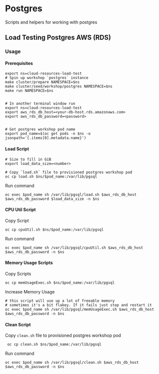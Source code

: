 # Postgres 

Scripts and helpers for working with postgres 

## Load Testing Postgres AWS (RDS)
### Usage 
#### Prerequisites
```
export ns=cloud-resources-load-test
# Spin up workshop `postgres` instance
make cluster/prepare NAMESPACE=$ns
make cluster/seed/workshop/postgres NAMESPACE=$ns
make run NAMESPACE=$ns


# In another terminal window run
export ns=cloud-resources-load-test
export aws_rds_db_host=<your-db-host.rds.amazonaws.com>
export aws_rds_db_password=<password>


# Get postgres workshop pod name
export pod_name=$(oc get pods -n $ns -o jsonpath='{.items[0].metadata.name}')
```
#### Load Script


```
# Size to fill in GiB
export load_data_size=<number>

# Copy `load.sh` file to provisioned postgres workshop pod  
oc cp load.sh $ns/$pod_name:/var/lib/pgsql
```
Run command
``` 
oc exec $pod_name sh /var/lib/pgsql/load.sh $aws_rds_db_host $aws_rds_db_password $load_data_size -n $ns
```
#### CPU Util Script
Copy Script 
```
oc cp cpuUtil.sh $ns/$pod_name:/var/lib/pgsql
```
Run command
```
oc exec $pod_name sh /var/lib/pgsql/cpuUtil.sh $aws_rds_db_host $aws_rds_db_password -n $ns
```
#### Memory Usage Scripts

Copy Scripts
```
oc cp memUsageExec.sh $ns/$pod_name:/var/lib/pgsql
```

Increase Memory Usage
```
# this script will use up a lot of freeable memory
# sometimes it's a bit flakey. If it fails just stop and restart it
oc exec $pod_name sh /var/lib/pgsql/memUsageExec.sh $aws_rds_db_host $aws_rds_db_password -n $ns
```

#### Clean Script
Copy `clean.sh` file to provisioned postgres workshop pod  
```
 oc cp clean.sh $ns/$pod_name:/var/lib/pgsql
```
Run command
``` 
oc exec $pod_name sh /var/lib/pgsql/clean.sh $aws_rds_db_host $aws_rds_db_password -n $ns
```